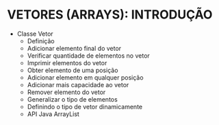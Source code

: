 # VETORES (ARRAYS): INTRODUÇÃO

- Classe Vetor
    - Definição
    - Adicionar elemento final do vetor
    - Verificar quantidade de elementos no vetor
    - Imprimir elementos do vetor
    - Obter elemento de uma posição
    - Adicionar elemento em qualquer posição
    - Adicionar mais capacidade ao vetor
    - Remover elemento do vetor
    - Generalizar o tipo de elementos
    - Definindo o tipo de vetor dinamicamente
    - API Java ArrayList